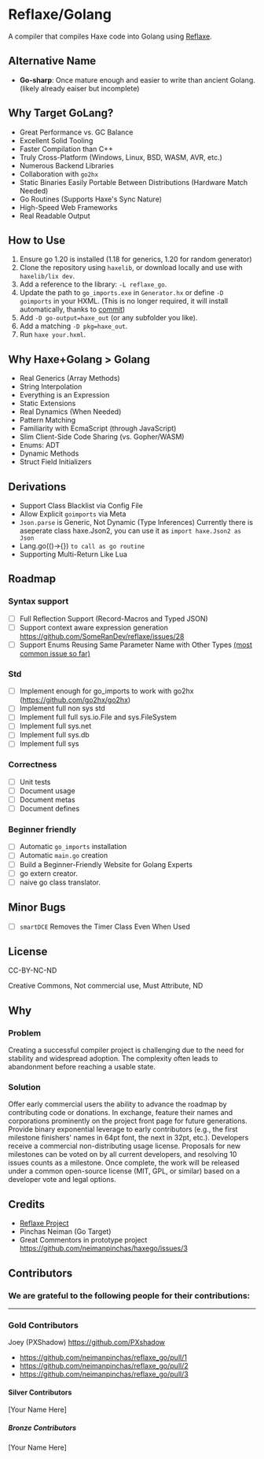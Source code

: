 # Reflaxe/Golang

A compiler that compiles Haxe code into Golang using [Reflaxe](https://github.com/RobertBorghese/reflaxe).

## Alternative Name
- **Go-sharp**: Once mature enough and easier to write than ancient Golang. (likely already eaiser but incomplete)

## Why Target GoLang?
- Great Performance vs. GC Balance
- Excellent Solid Tooling
- Faster Compilation than C++
- Truly Cross-Platform (Windows, Linux, BSD, WASM, AVR, etc.)
- Numerous Backend Libraries
- Collaboration with `go2hx`
- Static Binaries Easily Portable Between Distributions (Hardware Match Needed)
- Go Routines (Supports Haxe's Sync Nature)
- High-Speed Web Frameworks
- Real Readable Output

## How to Use
1. Ensure go 1.20 is installed (1.18 for generics, 1.20 for random generator)
2. Clone the repository using `haxelib`, or download locally and use with `haxelib/lix dev`.
3. Add a reference to the library: `-L reflaxe_go`.
4. Update the path to `go_imports.exe` in `Generator.hx` or define `-D goimports` in your HXML. (This is no longer required, it will install automatically, thanks to [commit](https://github.com/neimanpinchas/reflaxe_go/pull/2)) 
5. Add `-D go-output=haxe_out` (or any subfolder you like).
6. Add a matching `-D pkg=haxe_out`.
7. Run `haxe your.hxml`.

## Why Haxe+Golang > Golang
- Real Generics (Array Methods)
- String Interpolation
- Everything is an Expression
- Static Extensions
- Real Dynamics (When Needed)
- Pattern Matching
- Familiarity with EcmaScript (through JavaScript)
- Slim Client-Side Code Sharing (vs. Gopher/WASM)
- Enums: ADT
- Dynamic Methods
- Struct Field Initializers
## Derivations
- Support Class Blacklist via Config File
- Allow Explicit `goimports` via Meta
- `Json.parse` is Generic, Not Dynamic (Type Inferences) Currently there is aseperate class haxe.Json2, you can use it as `import haxe.Json2 as Json`
- Lang.go(()->{}) `to call as go routine`
- Supporting Multi-Return Like Lua

## Roadmap
### Syntax support
- [ ] Full Reflection Support (Record-Macros and Typed JSON)
- [ ] Support context aware expression generation https://github.com/SomeRanDev/reflaxe/issues/28
- [ ] Support Enums Reusing Same Parameter Name with Other Types [(most common issue so far)](https://github.com/neimanpinchas/reflaxe_go/issues/4)
### Std
- [ ] Implement enough for go_imports to work with go2hx (https://github.com/go2hx/go2hx)
- [ ] Implement full non sys std
- [ ] Implement full full sys.io.File and sys.FileSystem
- [ ] Implement full sys.net
- [ ] Implement full sys.db
- [ ] Implement full sys
### Correctness
- [ ] Unit tests
- [ ] Document usage
- [ ] Document metas
- [ ] Document defines
### Beginner friendly
- [ ] Automatic `go_imports` installation
- [ ] Automatic `main.go` creation
- [ ] Build a Beginner-Friendly Website for Golang Experts
- [ ] go extern creator.
- [ ] naive go class translator.

## Minor Bugs
- [ ] `smartDCE` Removes the Timer Class Even When Used

## License
CC-BY-NC-ND

Creative Commons, Not commercial use, Must Attribute, ND

## Why
### Problem
Creating a successful compiler project is challenging due to the need for stability and widespread adoption. The complexity often leads to abandonment before reaching a usable state.

### Solution
Offer early commercial users the ability to advance the roadmap by contributing code or donations. In exchange, feature their names and corporations prominently on the project front page for future generations. Provide binary exponential leverage to early contributors (e.g., the first milestone finishers' names in 64pt font, the next in 32pt, etc.). Developers receive a commercial non-distributing usage license. Proposals for new milestones can be voted on by all current developers, and resolving 10 issues counts as a milestone. Once complete, the work will be released under a common open-source license (MIT, GPL, or similar) based on a developer vote and legal options.

## Credits
- [Reflaxe Project](https://github.com/RobertBorghese/reflaxe)
- Pinchas Neiman (Go Target)
- Great Commentors in prototype project https://github.com/neimanpinchas/haxego/issues/3

## Contributors
### We are grateful to the following people for their contributions:
---
### Gold Contributors
Joey (PXShadow) https://github.com/PXshadow
- https://github.com/neimanpinchas/reflaxe_go/pull/1
- https://github.com/neimanpinchas/reflaxe_go/pull/2
- https://github.com/neimanpinchas/reflaxe_go/pull/3

#### Silver Contributors
[Your Name Here]

##### Bronze Contributors
[Your Name Here]

